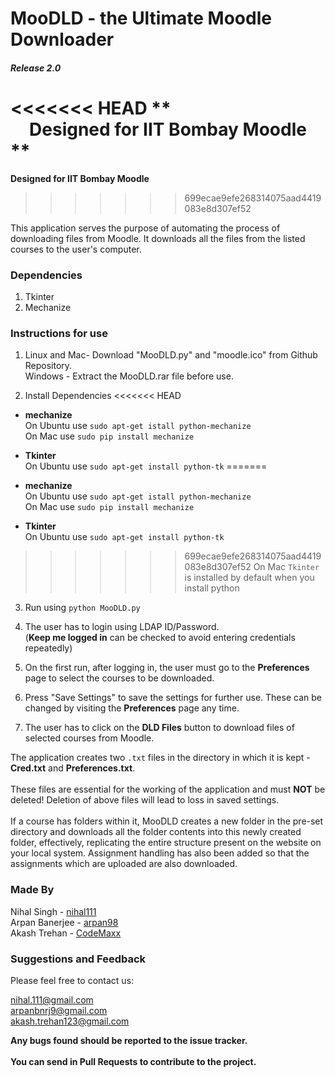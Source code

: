 # MooDLD - the Ultimate Moodle Downloader

##### Release 2.0

<<<<<<< HEAD
** <center> Designed for IIT Bombay Moodle </center> **
=======
**Designed for IIT Bombay Moodle**
>>>>>>> 699ecae9efe268314075aad4419083e8d307ef52

This application serves the purpose of automating the process of downloading files from Moodle.
It downloads all the files from the listed courses to the user's computer.

### Dependencies

1. Tkinter
2. Mechanize

### Instructions for use

1. Linux and Mac- Download "MooDLD.py" and "moodle.ico" from Github Repository.<br/>
Windows - Extract the MooDLD.rar file before use.

2. Install Dependencies
<<<<<<< HEAD
  - **mechanize**  <br/>On Ubuntu use `sudo apt-get istall python-mechanize`<br/>
  On Mac use `sudo pip install mechanize`

  - **Tkinter** <br/>
  On Ubuntu use `sudo apt-get install python-tk`
=======
  - **mechanize**  <br/>On Ubuntu use `sudo apt-get istall python-mechanize` <br/>
  On Mac use `sudo pip install mechanize`

  - **Tkinter** <br/>
  On Ubuntu use `sudo apt-get install python-tk`<br/>
>>>>>>> 699ecae9efe268314075aad4419083e8d307ef52
  On Mac `Tkinter` is installed by default when you install python

3. Run using `python MooDLD.py`

4. The user has to login using LDAP ID/Password. <br/>(**Keep me logged in** can be checked to avoid entering credentials repeatedly)

5. On the first run, after logging in, the user must go to the **Preferences** page to select the courses to be downloaded.

6. Press "Save Settings" to save the settings for further use. These can be changed by visiting the **Preferences** page any time.

7. The user has to click on the **DLD Files** button to download files of selected courses from Moodle.


The application creates two `.txt` files in the directory in which it is kept - **Cred.txt** and **Preferences.txt**.
<br/><br/>These files are essential for the working of the application and must **NOT** be deleted! Deletion of above files will lead to loss in saved settings.<br/><br/>
If a course has folders within it, MooDLD creates a new folder in the pre-set directory and downloads all the folder contents into this newly created folder, effectively, replicating the entire structure present on the website on your local system.
Assignment handling has also been added so that the assignments which are uploaded are also downloaded.

### Made By
Nihal Singh - [nihal111](https://github.com/nihal111)<br/>
Arpan Banerjee - [arpan98](https://github.com/arpan98)<br/>
Akash Trehan - [CodeMaxx](https://github.com/CodeMaxx)

### Suggestions and Feedback

Please feel free to contact us:

[nihal.111@gmail.com](nihal.111@gmail.com)<br/>
[arpanbnrj9@gmail.com](arpanbnrj9@gmail.com)<br/>
[akash.trehan123@gmail.com](akash.trehan123@gmail.com)<br/>

**Any bugs found should be reported to the issue tracker.**<br/><br/>
**You can send in Pull Requests to contribute to the project.**

